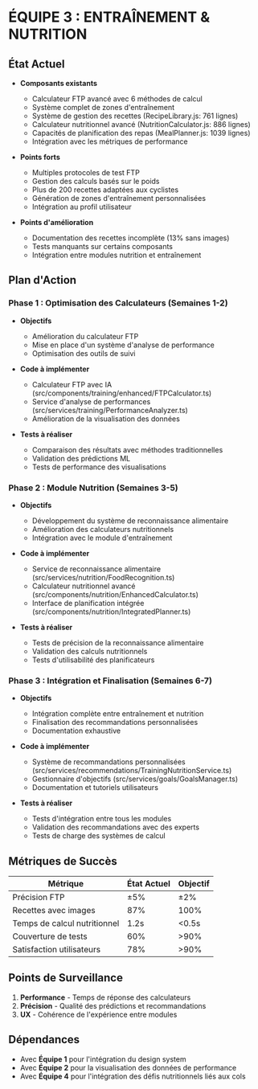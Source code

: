 # ÉQUIPE 3 : ENTRAÎNEMENT & NUTRITION

## État Actuel
- **Composants existants**
  - Calculateur FTP avancé avec 6 méthodes de calcul
  - Système complet de zones d'entraînement
  - Système de gestion des recettes (RecipeLibrary.js: 761 lignes)
  - Calculateur nutritionnel avancé (NutritionCalculator.js: 886 lignes)
  - Capacités de planification des repas (MealPlanner.js: 1039 lignes)
  - Intégration avec les métriques de performance

- **Points forts**
  - Multiples protocoles de test FTP
  - Gestion des calculs basés sur le poids
  - Plus de 200 recettes adaptées aux cyclistes
  - Génération de zones d'entraînement personnalisées
  - Intégration au profil utilisateur

- **Points d'amélioration**
  - Documentation des recettes incomplète (13% sans images)
  - Tests manquants sur certains composants
  - Intégration entre modules nutrition et entraînement

## Plan d'Action
### Phase 1 : Optimisation des Calculateurs (Semaines 1-2)
- **Objectifs**
  - Amélioration du calculateur FTP
  - Mise en place d'un système d'analyse de performance
  - Optimisation des outils de suivi

- **Code à implémenter**
  - Calculateur FTP avec IA (src/components/training/enhanced/FTPCalculator.ts)
  - Service d'analyse de performances (src/services/training/PerformanceAnalyzer.ts)
  - Amélioration de la visualisation des données

- **Tests à réaliser**
  - Comparaison des résultats avec méthodes traditionnelles
  - Validation des prédictions ML
  - Tests de performance des visualisations

### Phase 2 : Module Nutrition (Semaines 3-5)
- **Objectifs**
  - Développement du système de reconnaissance alimentaire
  - Amélioration des calculateurs nutritionnels
  - Intégration avec le module d'entraînement

- **Code à implémenter**
  - Service de reconnaissance alimentaire (src/services/nutrition/FoodRecognition.ts)
  - Calculateur nutritionnel avancé (src/components/nutrition/EnhancedCalculator.ts)
  - Interface de planification intégrée (src/components/nutrition/IntegratedPlanner.ts)

- **Tests à réaliser**
  - Tests de précision de la reconnaissance alimentaire
  - Validation des calculs nutritionnels
  - Tests d'utilisabilité des planificateurs

### Phase 3 : Intégration et Finalisation (Semaines 6-7)
- **Objectifs**
  - Intégration complète entre entraînement et nutrition
  - Finalisation des recommandations personnalisées
  - Documentation exhaustive

- **Code à implémenter**
  - Système de recommandations personnalisées (src/services/recommendations/TrainingNutritionService.ts)
  - Gestionnaire d'objectifs (src/services/goals/GoalsManager.ts)
  - Documentation et tutoriels utilisateurs

- **Tests à réaliser**
  - Tests d'intégration entre tous les modules
  - Validation des recommandations avec des experts
  - Tests de charge des systèmes de calcul

## Métriques de Succès
| Métrique | État Actuel | Objectif |
|----------|-------------|----------|
| Précision FTP | ±5% | ±2% |
| Recettes avec images | 87% | 100% |
| Temps de calcul nutritionnel | 1.2s | <0.5s |
| Couverture de tests | 60% | >90% |
| Satisfaction utilisateurs | 78% | >90% |

## Points de Surveillance
1. **Performance** - Temps de réponse des calculateurs
2. **Précision** - Qualité des prédictions et recommandations
3. **UX** - Cohérence de l'expérience entre modules

## Dépendances
- Avec **Équipe 1** pour l'intégration du design system
- Avec **Équipe 2** pour la visualisation des données de performance
- Avec **Équipe 4** pour l'intégration des défis nutritionnels liés aux cols
